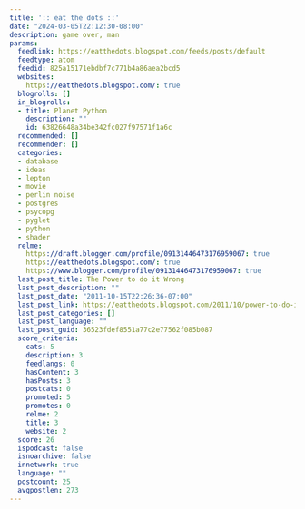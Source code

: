 ```yaml
---
title: ':: eat the dots ::'
date: "2024-03-05T22:12:30-08:00"
description: game over, man
params:
  feedlink: https://eatthedots.blogspot.com/feeds/posts/default
  feedtype: atom
  feedid: 825a15171ebdbf7c771b4a86aea2bcd5
  websites:
    https://eatthedots.blogspot.com/: true
  blogrolls: []
  in_blogrolls:
  - title: Planet Python
    description: ""
    id: 63826648a34be342fc027f97571f1a6c
  recommended: []
  recommender: []
  categories:
  - database
  - ideas
  - lepton
  - movie
  - perlin noise
  - postgres
  - psycopg
  - pyglet
  - python
  - shader
  relme:
    https://draft.blogger.com/profile/09131446473176959067: true
    https://eatthedots.blogspot.com/: true
    https://www.blogger.com/profile/09131446473176959067: true
  last_post_title: The Power to do it Wrong
  last_post_description: ""
  last_post_date: "2011-10-15T22:26:36-07:00"
  last_post_link: https://eatthedots.blogspot.com/2011/10/power-to-do-it-wrong.html
  last_post_categories: []
  last_post_language: ""
  last_post_guid: 36523fdef8551a77c2e77562f085b087
  score_criteria:
    cats: 5
    description: 3
    feedlangs: 0
    hasContent: 3
    hasPosts: 3
    postcats: 0
    promoted: 5
    promotes: 0
    relme: 2
    title: 3
    website: 2
  score: 26
  ispodcast: false
  isnoarchive: false
  innetwork: true
  language: ""
  postcount: 25
  avgpostlen: 273
---
```


